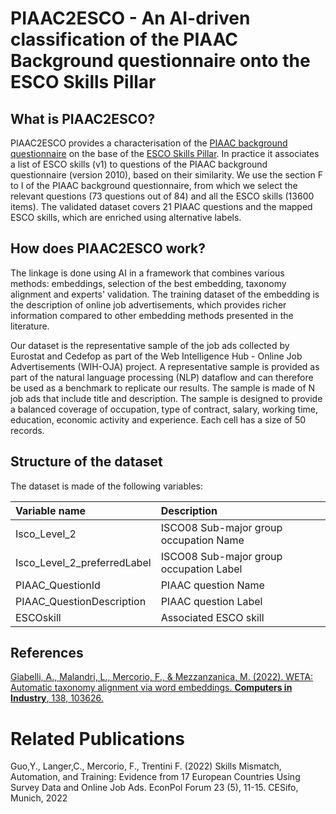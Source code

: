 # PIAAC2ESCO - An AI-driven classification of the PIAAC Background questionnaire onto the ESCO Skills Pillar

## What is PIAAC2ESCO?
PIAAC2ESCO provides a characterisation of the [PIAAC background questionnaire](https://www.oecd-ilibrary.org/sites/53c2f904-en/index.html?itemId=/content/component/53c2f904-en) on the base of the [ESCO Skills Pillar](https://esco.ec.europa.eu/en/escopedia/skills-pillar). In practice it associates a list of ESCO skills (v1) to questions of the PIAAC background questionnaire (version 2010), based on their similarity. We use the section F to I of the PIAAC background questionnaire, from which we select the relevant questions (73 questions out of 84) and all the ESCO skills (13600 items). The validated dataset covers 21 PIAAC questions and the mapped ESCO skills, which are enriched using alternative labels.

## How does PIAAC2ESCO work?
The linkage is done using AI in a framework that combines various methods: embeddings, selection of the best embedding, taxonomy alignment and experts' validation. The training dataset of the embedding is the description of online job advertisements, which provides richer information compared to other embedding methods presented in the literature. 

Our dataset is the representative sample of the job ads collected by Eurostat and Cedefop as part of the Web Intelligence Hub - Online Job Advertisements (WIH-OJA) project. A representative sample is provided as part of the natural language processing (NLP) dataflow and can therefore be used as a benchmark to replicate our results. The sample is made of N job ads that include title and description. The sample is designed to provide a balanced coverage of occupation, type of contract, salary, working time, education, economic activity and experience. Each cell has a size of 50 records.

## Structure of the dataset 
The dataset is made of the following variables:

| Variable name | Description |
|:--|:--|
|Isco_Level_2 | ISCO08 Sub-major group occupation Name |
|Isco_Level_2_preferredLabel| ISCO08 Sub-major group occupation Label|
|PIAAC_QuestionId| PIAAC question Name |
|PIAAC_QuestionDescription| PIAAC question Label |
|ESCOskill| Associated ESCO skill |

## References
[Giabelli, A., Malandri, L., Mercorio, F., & Mezzanzanica, M. (2022). WETA: Automatic taxonomy alignment via word embeddings. **Computers in Industry**, 138, 103626.](https://www.sciencedirect.com/science/article/pii/S0166361522000215)


# Related Publications
Guo,Y., Langer,C., Mercorio, F., Trentini F. (2022) Skills Mismatch, Automation, and Training: Evidence from 17 European Countries Using Survey Data and Online Job Ads. EconPol Forum 23 (5), 11-15. CESifo, Munich, 2022
